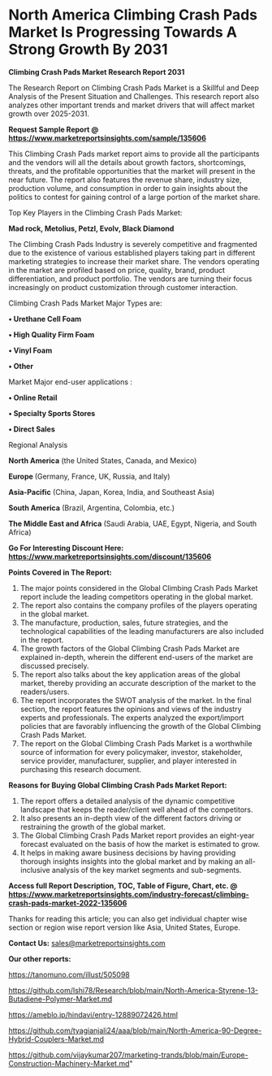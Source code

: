 # North America Climbing Crash Pads Market Is Progressing Towards A Strong Growth By 2031

<strong>Climbing Crash Pads Market Research Report 2031</strong>

The Research Report on Climbing Crash Pads Market is a Skillful and Deep Analysis of the Present Situation and Challenges. This research report also analyzes other important trends and market drivers that will affect market growth over 2025-2031.

<strong>Request Sample Report @ <a href=https://www.marketreportsinsights.com/sample/135606>https://www.marketreportsinsights.com/sample/135606</a></strong>

This Climbing Crash Pads market report aims to provide all the participants and the vendors will all the details about growth factors, shortcomings, threats, and the profitable opportunities that the market will present in the near future. The report also features the revenue share, industry size, production volume, and consumption in order to gain insights about the politics to contest for gaining control of a large portion of the market share.

Top Key Players in the Climbing Crash Pads Market:

<strong>Mad rock, Metolius, Petzl, Evolv, Black Diamond</strong>

The Climbing Crash Pads Industry is severely competitive and fragmented due to the existence of various established players taking part in different marketing strategies to increase their market share. The vendors operating in the market are profiled based on price, quality, brand, product differentiation, and product portfolio. The vendors are turning their focus increasingly on product customization through customer interaction.

Climbing Crash Pads Market Major Types are:

<strong>• Urethane Cell Foam

• High Quality Firm Foam

• Vinyl Foam

• Other</strong>

Market Major end-user applications :

<strong>• Online Retail

• Specialty Sports Stores

• Direct Sales</strong>

Regional Analysis

</u><strong><b>North America</b></strong> (the United States, Canada, and Mexico)

<strong><b>Europe </b></strong>(Germany, France, UK, Russia, and Italy)

<strong><b>Asia-Pacific</b></strong> (China, Japan, Korea, India, and Southeast Asia)

<strong><b>South America</b></strong> (Brazil, Argentina, Colombia, etc.)

<strong><b>The Middle East and Africa</b></strong> (Saudi Arabia, UAE, Egypt, Nigeria, and South Africa)

<strong>Go For Interesting Discount Here: <a href=https://www.marketreportsinsights.com/discount/135606>https://www.marketreportsinsights.com/discount/135606</a></strong>

<strong>Points Covered in The Report:</strong>
<ol>
  <li>The major points considered in the Global Climbing Crash Pads Market report include the leading competitors operating in the global market.</li>
  <li>The report also contains the company profiles of the players operating in the global market.</li>
  <li>The manufacture, production, sales, future strategies, and the technological capabilities of the leading manufacturers are also included in the report.</li>
  <li>The growth factors of the Global Climbing Crash Pads Market are explained in-depth, wherein the different end-users of the market are discussed precisely.</li>
  <li>The report also talks about the key application areas of the global market, thereby providing an accurate description of the market to the readers/users.</li>
  <li>The report incorporates the SWOT analysis of the market. In the final section, the report features the opinions and views of the industry experts and professionals. The experts analyzed the export/import policies that are favorably influencing the growth of the Global Climbing Crash Pads Market.</li>
  <li>The report on the Global Climbing Crash Pads Market is a worthwhile source of information for every policymaker, investor, stakeholder, service provider, manufacturer, supplier, and player interested in purchasing this research document.</li>
</ol>
<strong>Reasons for Buying Global Climbing Crash Pads Market Report:</strong>

<ol>
  <li>The report offers a detailed analysis of the dynamic competitive landscape that keeps the reader/client well ahead of the competitors.</li>
  <li>It also presents an in-depth view of the different factors driving or restraining the growth of the global market.</li>
  <li>The Global Climbing Crash Pads Market report provides an eight-year forecast evaluated on the basis of how the market is estimated to grow.</li>
  <li>It helps in making aware business decisions by having providing thorough insights insights into the global market and by making an all-inclusive analysis of the key market segments and sub-segments.</li>
</ol>
<strong>Access full Report Description, TOC, Table of Figure, Chart, etc. @ <a href=https://www.marketreportsinsights.com/industry-forecast/climbing-crash-pads-market-2022-135606>https://www.marketreportsinsights.com/industry-forecast/climbing-crash-pads-market-2022-135606</a></strong>


Thanks for reading this article; you can also get individual chapter wise section or region wise report version like Asia, United States, Europe.

<strong>Contact Us:</strong>
sales@marketreportsinsights.com

<strong>Our other reports:</strong>

<a href=https://tanomuno.com/illust/505098>https://tanomuno.com/illust/505098</a>

<a href=https://github.com/Ishi78/Research/blob/main/North-America-Styrene-13-Butadiene-Polymer-Market.md>https://github.com/Ishi78/Research/blob/main/North-America-Styrene-13-Butadiene-Polymer-Market.md</a>

<a href=https://ameblo.jp/hindavi/entry-12889072426.html>https://ameblo.jp/hindavi/entry-12889072426.html</a>

<a href=https://github.com/tyagianjali24/aaa/blob/main/North-America-90-Degree-Hybrid-Couplers-Market.md>https://github.com/tyagianjali24/aaa/blob/main/North-America-90-Degree-Hybrid-Couplers-Market.md</a>

<a href=https://github.com/vijaykumar207/marketing-trands/blob/main/Europe-Construction-Machinery-Market.md>https://github.com/vijaykumar207/marketing-trands/blob/main/Europe-Construction-Machinery-Market.md</a>"
